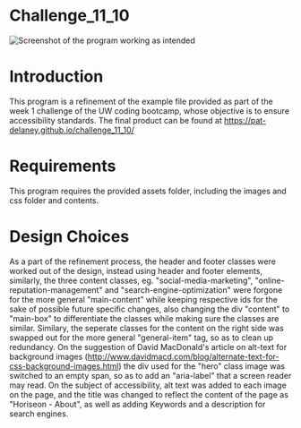 # Challenge_11_10
![Screenshot of the program working as intended](https:/github.com/Pat-Delaney/challenge_11_10/blob/main/assets/images/screenshot.png?raw=true)
# Introduction

This program is a refinement of the example file provided as part of the week 1 challenge of the UW coding bootcamp, whose objective is to ensure accessibility standards. The final product can be found at https://pat-delaney.github.io/challenge_11_10/

# Requirements

This program requires the provided assets folder, including the images and css folder and contents.

# Design Choices

As a part of the refinement process, the header and footer classes were worked out of the design, instead using header and footer elements, similarly, the three content classes, eg. "social-media-marketing", "online-reputation-management" and "search-engine-optimization" were forgone for the more general "main-content" while keeping respective ids for the sake of possible future specific changes, also changing the div "content" to "main-box" to differentiate the classes while making sure the classes are similar. Similary, the seperate classes for the content on the right side was swapped out for the more general "general-item" tag, so as to clean up redundancy. On the suggestion of David MacDonald's article on alt-text for background images (http://www.davidmacd.com/blog/alternate-text-for-css-background-images.html) the div used for the "hero" class image was switched to an empty span, so as to add an "aria-label" that a screen reader may read. On the subject of accessibility, alt text was added to each image on the page, and the title was changed to reflect the content of the page as "Horiseon - About", as well as adding Keywords and a description for search engines.
